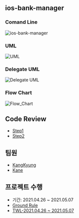 ## ios-bank-manager

### Comand Line
![ios-bank-manager](https://user-images.githubusercontent.com/38858863/125564546-06777969-984b-4c25-bdc2-623c5e8fd326.gif)

### UML
![UML](https://s3.us-west-2.amazonaws.com/secure.notion-static.com/8e3efa18-c069-4cef-8c58-8cde124525af/116566204-85f00480-a941-11eb-9a5c-ebef45a82494.png?X-Amz-Algorithm=AWS4-HMAC-SHA256&X-Amz-Credential=AKIAT73L2G45O3KS52Y5%2F20210714%2Fus-west-2%2Fs3%2Faws4_request&X-Amz-Date=20210714T045610Z&X-Amz-Expires=86400&X-Amz-Signature=67ea3236d1b4836af2f4acb7ea7304c9b046e5dfdfeea602086288ef69372c9a&X-Amz-SignedHeaders=host&response-content-disposition=filename%20%3D%22116566204-85f00480-a941-11eb-9a5c-ebef45a82494.png%22)

### Delegate UML
![Delegate UML](https://s3.us-west-2.amazonaws.com/secure.notion-static.com/278973ac-4a90-407a-8e47-4b5ce1115584/68747470733a2f2f63646e2e646973636f72646170702e636f6d2f6174746163686d656e74732f3831353831323530343531363033343631302f3833363438383035353638353930363438322f323032312d30342d32375f332e32342e33332e706e67.png?X-Amz-Algorithm=AWS4-HMAC-SHA256&X-Amz-Credential=AKIAT73L2G45O3KS52Y5%2F20210714%2Fus-west-2%2Fs3%2Faws4_request&X-Amz-Date=20210714T045555Z&X-Amz-Expires=86400&X-Amz-Signature=aee11d4d27b9d39f40132a98c0973e80fb64f3f7fde59afcb075cf05dafb455b&X-Amz-SignedHeaders=host&response-content-disposition=filename%20%3D%2268747470733a2f2f63646e2e646973636f72646170702e636f6d2f6174746163686d656e74732f3831353831323530343531363033343631302f3833363438383035353638353930363438322f323032312d30342d32375f332e32342e33332e706e67.png%22)

### Flow Chart
![Flow_Chart](https://s3.us-west-2.amazonaws.com/secure.notion-static.com/d50caae5-b9a3-44f9-b004-e7b12c33ec39/116193831-e9740980-a76a-11eb-949c-25605899fed0.png?X-Amz-Algorithm=AWS4-HMAC-SHA256&X-Amz-Credential=AKIAT73L2G45O3KS52Y5%2F20210714%2Fus-west-2%2Fs3%2Faws4_request&X-Amz-Date=20210714T045529Z&X-Amz-Expires=86400&X-Amz-Signature=bd22be9b9d36acd9ef6db17afd86db63709797700da7d9a5d63c1a91015f0068&X-Amz-SignedHeaders=host&response-content-disposition=filename%20%3D%22116193831-e9740980-a76a-11eb-949c-25605899fed0.png%22)

## Code Review

- [Step1](https://github.com/yagom-academy/ios-bank-manager/pull/30)
- [Step2](https://github.com/yagom-academy/ios-bank-manager/pull/49)

## 팀원

- [KangKyung](https://github.com/KangKyung)
- [Kane](https://github.com/kane-young)

## 프로젝트 수행

- 기간: 2021.04.26 ~ 2021.05.07
- [Ground Rule](https://github.com/KangKyung/ios-bank-manager/blob/main/Ground%20Rule.md)
- [TWL-2021.04.26 ~ 2021.05.07](https://github.com/KangKyung/ios-bank-manager/blob/main/TWL-2021.04.26%20%7E%202021.05.07.md)

